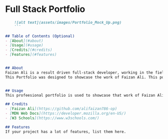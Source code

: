 # Full Stack Portfolio
```md
    ![alt text](assets/images/Portfolio_Mock_Up.png)
    ```

## Table of Contents (Optional)
- [About](#about)
- [Usage](#usage)
- [Credits](#credits)
- [Features](#features)


## About
Faizan Ali is a result driven full-stack developer, working in the field for the past 4 years. Faizan Ali has numerous websites under his belt from E-commerce to Portfolio websites.
This Portfolio was designed to showcase the work of Faizan Ali. This portfolio design was referenced and inspired by many places and applied with all skills learnt at W3 School, Mozilla MDN and GA Tech Coding Bootcamp


## Usage
This profeesional portfolio is used to showcase that work of Faizan Ali, and for conatc and hiring purposes only.

## Credits
- [Faizan Ali](https://github.com/alifaizan786-op)
- [MDN Web Docs](https://developer.mozilla.org/en-US/)
- [W3 Schools](https://www.w3schools.com/)

## Features
If your project has a lot of features, list them here.

